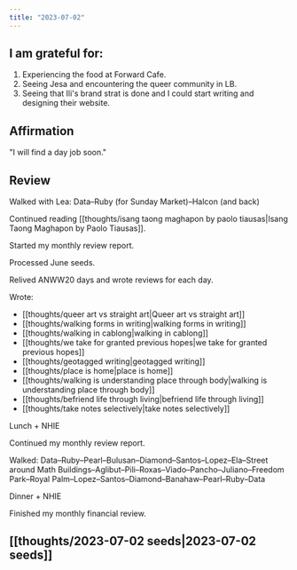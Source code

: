 ```yaml
---
title: "2023-07-02"
---
```

## I am grateful for:
1. Experiencing the food at Forward Cafe.
2. Seeing Jesa and encountering the queer community in LB.
3. Seeing that Ili's brand strat is done and I could start writing and designing their website.

## Affirmation

"I will find a day job soon."

## Review

Walked with Lea: Data–Ruby (for Sunday Market)–Halcon (and back)

Continued reading [[thoughts/isang taong maghapon by paolo tiausas|Isang Taong Maghapon by Paolo Tiausas]].

Started my monthly review report.

Processed June seeds.

Relived ANWW20 days and wrote reviews for each day.

Wrote:
- [[thoughts/queer art vs straight art|Queer art vs straight art]]
- [[thoughts/walking forms in writing|walking forms in writing]]
- [[thoughts/walking in cablong|walking in cablong]]
- [[thoughts/we take for granted previous hopes|we take for granted previous hopes]]
- [[thoughts/geotagged writing|geotagged writing]]
- [[thoughts/place is home|place is home]]
- [[thoughts/walking is understanding place through body|walking is understanding place through body]]
- [[thoughts/befriend life through living|befriend life through living]]
- [[thoughts/take notes selectively|take notes selectively]]

Lunch + NHIE

Continued my monthly review report.

Walked: Data–Ruby–Pearl–Bulusan–Diamond–Santos–Lopez–Ela–Street around Math Buildings–Aglibut–Pili–Roxas–Viado–Pancho–Juliano–Freedom Park–Royal Palm–Lopez–Santos–Diamond–Banahaw–Pearl–Ruby–Data

Dinner + NHIE

Finished my monthly financial review.

## [[thoughts/2023-07-02 seeds|2023-07-02 seeds]]